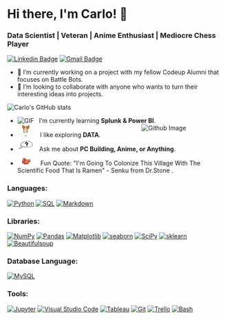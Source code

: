 # Hi there, I'm Carlo! 👋
### Data Scientist | Veteran | Anime Enthusiast | Mediocre Chess Player

[![Linkedin Badge](https://img.shields.io/badge/-carlopdeleon-blue?style=flat-square&logo=Linkedin&logoColor=white&link=https://www.linkedin.com/in/carlopdeleon/)](https://www.linkedin.com/in/carlopdeleon/) 
[![Gmail Badge](https://img.shields.io/badge/-carlopdeleon@gmail.com-c14438?style=flat-square&logo=Gmail&logoColor=white&link=mailto:carlopdeleon@gmail.com)](mailto:carlopdeleon@gmail.com)


- 🔭 I’m currently working on a project with my fellow Codeup Alumni that focuses on Battle Bots.
- 👯 I’m looking to collaborate with anyone who wants to turn their interesting ideas into projects. 


![Carlo's GitHub stats](https://github-readme-stats.vercel.app/api?username=carlopdeleon&show_icons=true&theme=highcontrast)

-  <img alt="GIF" src="https://github.com/carlopdeleon/carlopdeleon/blob/main/images/monkey_laptop.gif?raw=true" width="65" height="40" /> &nbsp; I’m currently learning **Splunk & Power BI**. <img width="40%" align="right" alt="Github Image" src="https://i.pinimg.com/originals/59/d6/53/59d6531ea1ad24676a14ae1c41056bf4.gif?raw=true" /><br>
- <img src="https://github.com/carlopdeleon/carlopdeleon/blob/main/images/dog.gif?raw=true" width="37" height="30" />&nbsp;&nbsp;&nbsp; I like exploring **DATA**.<br> 
- <img src="https://github.com/carlopdeleon/carlopdeleon/blob/main/images/question.gif?raw=true" width="39" height="30" />&nbsp;&nbsp; Ask me about **PC Building, Anime, or Anything**. <br>
- &nbsp;&nbsp;<img src="https://github.com/carlopdeleon/carlopdeleon/blob/main/images/nemo_gif.gif?raw=true" width="30" />&nbsp;&nbsp;&nbsp;&nbsp;Fun Quote:  "I'm Going To Colonize This Village With The Scientific Food That Is Ramen" - Senku from Dr.Stone .<br>


<h3 align="left">Languages:</h3>
 
  <a href="#"><img alt="Python" src="https://img.shields.io/badge/Python-3776AB?logo=python&logoColor=white&style=plastic"></a>
  <a href="#"><img alt="SQL" src="https://custom-icon-badges.herokuapp.com/badge/SQL-02386E.svg?logo=database&logoColor=white&style=plastic"></a>
  <a href="#"><img alt="Markdown" src="https://img.shields.io/badge/Markdown-000000.svg?logo=markdown&logoColor=white&style=plastic"></a>
  
<h3 align="left">Libraries:</h3>

  <a href="#"><img alt="NumPy" src="https://img.shields.io/badge/Numpy-013243?logo=numpy&logoColor=white&style=plastic"></a>
  <a href="#"><img alt="Pandas" src="https://img.shields.io/badge/Pandas-150458?logo=pandas&logoColor=white&style=plastic"></a>
  <a href="#"><img alt="Matplotlib" src="https://img.shields.io/badge/Matplotlib-337C99.svg?logo=matplotlib-python&logoColor=white&style=plastic"></a>
  <a href="#"><img alt="seaborn" src="https://img.shields.io/badge/seaborn-3B91B2.svg?style=plastic"></a>
  <a href="#"><img alt="SciPy" src="https://img.shields.io/badge/SciPy-8CAAE6?logo=scipy&logoColor=white&style=plastic"></a>
  <a href="#"><img alt="sklearn" src="https://img.shields.io/badge/sklearn-F7931E?logo=scikitlearn&logoColor=white&style=plastic"></a>
  <a href="#"><img alt="Beautifulsoup" src="https://img.shields.io/badge/-BeautifulSoup-lightblue?style=plastic"></a>
 
<h3 align="left">Database Language:</h3>

  <a href="#"><img alt="MySQL" src="https://img.shields.io/badge/MySQL-4479A1?logo=mysql&logoColor=white&style=plastic"></a>
  
<h3 align="left">Tools:</h3>

<a href="#"><img alt="Jupyter" src="https://img.shields.io/badge/Jupyter-F37626.svg?logo=Jupyter&logoColor=white&style=plastic"></a>
<a href="#"><img alt="Visual Studio Code" src="https://img.shields.io/badge/Visual%20Studio%20Code-007ACC.svg?logo=visual-studio-code&logoColor=white&style=plastic"></a>
<a href="#"><img alt="Tableau" src="https://img.shields.io/badge/Tableau-E97627?logo=tableau&logoColor=white&style=plastic"></a>
<a href="#"><img alt="Git" src="https://img.shields.io/badge/Git-F05032?logo=git&logoColor=white&style=plastic"></a>
<a href="#"><img alt="Trello" src="https://img.shields.io/badge/Trello-0052CC?logo=Trello&logoColor=white&style=plastic"></a>
<a href="#"><img alt="Bash" src="https://img.shields.io/badge/-Bash-4EAA25?logo=gnubash&logoColor=white&style=plastic"></a>













<!--
**carlopdeleon/carlopdeleon** is a ✨ _special_ ✨ repository because its `README.md` (this file) appears on your GitHub profile.

Here are some ideas to get you started:

- 🔭 I’m currently working on my capstone project " The STAARs of Texas High Schools." 
- 🌱 I’m currently learning the ins and outs of data science at Codeup.
- 👯 I’m looking to collaborate with anyone who wants to turn their interesting ideas into projects. 
- 🤔 I’m looking for help with ...
- 💬 Ask me about ...
- 📫 How to reach me: ...
- 😄 Pronouns: ...
- ⚡ Fun fact: ...
- 🌱 I’m currently learning about ETL, Splunk, and Power BI.
-->
